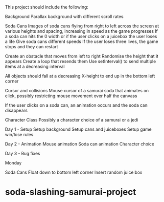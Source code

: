 

This project should include the following:

Background
Parallax background with different scroll rates 



Soda Cans
Images of soda cans flying from right to left across the screen at various heights and spacing, increasing in speed as the game progresses
If a soda can hits the 0 width or if the user clicks on a juicebox the user loses a life
Give soda cans different speeds 
If the user loses three lives, the game stops and they can restart


Create an obstacle that moves from left to right
Randomise the height that it appears
Create a loop that resends them
Use setInterval() to send multiple items at a decreasing interval

All objects should fall at a decreasing X-height to end up in the bottom left corner


Cursor and collisions
Mouse cursor of a samurai soda that animates on click, possibly restricting mouse movement over half the canvass

If the user clicks on a soda can, an animation occurs and the soda can disappears



Character Class
Possibly a character choice of a samurai or a jedi


Day 1 - Setup
Setup background
Setup cans and juiceboxes 
Setup game win/lose rules

Day 2 - Animation
Mouse animation
Soda can animation
Character choice

Day 3 - Bug fixes 



Monday 

Soda Cans
Float down to bottom left corner
Insert random juice box

# soda-slashing-samurai-project
